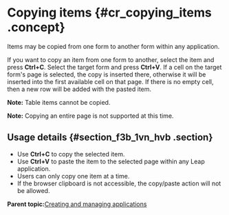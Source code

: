 # Copying items {#cr_copying_items .concept}

Items may be copied from one form to another form within any application.

If you want to copy an item from one form to another, select the item and press **Ctrl+C**. Select the target form and press **Ctrl+V**. If a cell on the target form's page is selected, the copy is inserted there, otherwise it will be inserted into the first available cell on that page. If there is no empty cell, then a new row will be added with the pasted item.

**Note:** Table items cannot be copied.

**Note:** Copying an entire page is not supported at this time.

## Usage details {#section_f3b_1vn_hvb .section}

-   Use **Ctrl+C** to copy the selected item.
-   Use **Ctrl+V** to paste the item to the selected page within any Leap application.
-   Users can only copy one item at a time.
-   If the browser clipboard is not accessible, the copy/paste action will not be allowed.

**Parent topic:**[Creating and managing applications](cr_creating_and_managing_toc.md)


